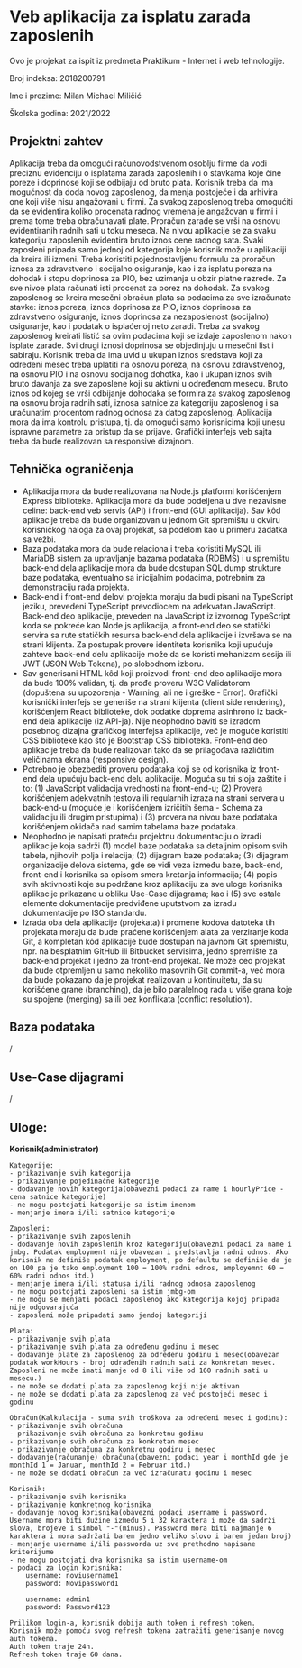 # Veb aplikacija za isplatu zarada zaposlenih

Ovo je projekat za ispit iz predmeta Praktikum - Internet i web tehnologije.

Broj indeksa: 2018200791

Ime i prezime: Milan Michael Miličić

Školska godina: 2021/2022

## Projektni zahtev

Aplikacija treba da omogući računovodstvenom osoblju firme da vodi preciznu evidenciju o isplatama zarada zaposlenih i o stavkama koje čine poreze i doprinose koji se odbijaju od bruto plata. Korisnik treba da ima mogućnost da doda novog zaposlenog, da menja postojeće i da arhivira one koji više nisu angažovani u firmi. Za svakog zaposlenog treba omogućiti da se evidentira koliko procenata radnog vremena je angažovan u firmi i prema tome treba obračunavati plate. Proračun zarade se vrši na osnovu evidentiranih radnih sati u toku meseca. Na nivou aplikacije se za svaku kategoriju zaposlenih evidentira bruto iznos cene radnog sata. Svaki zaposleni pripada samo jednoj od kategorija koje korisnik može u aplikaciji da kreira ili izmeni. Treba koristiti pojednostavljenu formulu za proračun iznosa za zdravstveno i socijalno osiguranje, kao i za isplatu poreza na dohodak i stopu doprinosa za PIO, bez uzimanja u obzir platne razrede. Za sve nivoe plata računati isti procenat za porez na dohodak. Za svakog zaposlenog se kreira mesečni obračun plata sa podacima za sve izračunate stavke: iznos poreza, iznos doprinosa za PIO, iznos doprinosa za zdravstveno osiguranje, iznos doprinosa za nezaposlenost (socijalno) osiguranje, kao i podatak o isplaćenoj neto zaradi. Treba za svakog zaposlenog kreirati listić sa ovim podacima koji se izdaje zaposlenom nakon isplate zarade. Svi drugi iznosi doprinosa se objedinjuju u mesečni list i sabiraju. Korisnik treba da ima uvid u ukupan iznos sredstava koji za određeni mesec treba uplatiti na osnovu poreza, na osnovu zdravstvenog, na osnovu PIO i na osnovu socijalnog dohotka, kao i ukupan iznos svih bruto davanja za sve zaposlene koji su aktivni u određenom mesecu. Bruto iznos od kojeg se vrši odbijanje dohodaka se formira za svakog zaposlenog na osnovu broja radnih sati, iznosa satnice za kategoriju zaposlenog i sa uračunatim procentom radnog odnosa za datog zaposlenog. Aplikacija mora da ima kontrolu pristupa, tj. da omogući samo korisnicima koji unesu ispravne parametre za pristup da se prijave. Grafički interfejs veb sajta treba da bude realizovan sa responsive dizajnom.


## Tehnička ograničenja

- Aplikacija mora da bude realizovana na Node.js platformi korišćenjem Express biblioteke. Aplikacija mora da bude podeljena u dve nezavisne celine: back-end veb servis (API) i front-end (GUI aplikacija). Sav kôd aplikacije treba da bude organizovan u jednom Git spremištu u okviru korisničkog naloga za ovaj projekat, sa podelom kao u primeru zadatka sa vežbi.
- Baza podataka mora da bude relaciona i treba koristiti MySQL ili MariaDB sistem za upravljanje bazama podataka (RDBMS) i u spremištu back-end dela aplikacije mora da bude dostupan SQL dump strukture baze podataka, eventualno sa inicijalnim podacima, potrebnim za demonstraciju rada projekta.
- Back-end i front-end delovi projekta moraju da budi pisani na TypeScript jeziku, prevedeni TypeScript prevodiocem na adekvatan JavaScript. Back-end deo aplikacije, preveden na JavaScript iz izvornog TypeScript koda se pokreće kao Node.js aplikacija, a front-end deo se statički servira sa rute statičkih resursa back-end dela aplikacije i izvršava se na strani klijenta. Za postupak provere identiteta korisnika koji upućuje zahteve back-end delu aplikacije može da se koristi mehanizam sesija ili JWT (JSON Web Tokena), po slobodnom izboru.
- Sav generisani HTML kôd koji proizvodi front-end deo aplikacije mora da bude 100% validan, tj. da prođe proveru W3C Validatorom (dopuštena su upozorenja - Warning, ali ne i greške - Error). Grafički korisnički interfejs se generiše na strani klijenta (client side rendering), korišćenjem React biblioteke, dok podatke doprema asinhrono iz back-end dela aplikacije (iz API-ja). Nije neophodno baviti se izradom posebnog dizajna grafičkog interfejsa aplikacije, već je moguće koristiti CSS biblioteke kao što je Bootstrap CSS biblioteka. Front-end deo aplikacije treba da bude realizovan tako da se prilagođava različitim veličinama ekrana (responsive design).
- Potrebno je obezbediti proveru podataka koji se od korisnika iz front-end dela upućuju back-end delu aplikacije. Moguća su tri sloja zaštite i to: (1) JavaScript validacija vrednosti na front-end-u; (2) Provera korišćenjem adekvatnih testova ili regularnih izraza na strani servera u back-end-u (moguće je i korišćenjem izričitih šema - Schema za validaciju ili drugim pristupima) i (3) provera na nivou baze podataka korišćenjem okidača nad samim tabelama baze podataka.
- Neophodno je napisati prateću projektnu dokumentaciju o izradi aplikacije koja sadrži (1) model baze podataka sa detaljnim opisom svih tabela, njihovih polja i relacija; (2) dijagram baze podataka; (3) dijagram organizacije delova sistema, gde se vidi veza između baze, back-end, front-end i korisnika sa opisom smera kretanja informacija; (4) popis svih aktivnosti koje su podržane kroz aplikaciju za sve uloge korisnika aplikacije prikazane u obliku Use-Case dijagrama; kao i (5) sve ostale elemente dokumentacije predviđene uputstvom za izradu dokumentacije po ISO standardu.
- Izrada oba dela aplikacije (projekata) i promene kodova datoteka tih projekata moraju da bude praćene korišćenjem alata za verziranje koda Git, a kompletan kôd aplikacije bude dostupan na javnom Git spremištu, npr. na besplatnim GitHub ili Bitbucket servisima, jedno spremište za back-end projekat i jedno za front-end projekat. Ne može ceo projekat da bude otpremljen u samo nekoliko masovnih Git commit-a, već mora da bude pokazano da je projekat realizovan u kontinuitetu, da su korišćene grane (branching), da je bilo paralelnog rada u više grana koje su spojene (merging) sa ili bez konflikata (conflict resolution).


## Baza podataka
/


## Use-Case dijagrami
/

## Uloge:

**Korisnik(administrator)**

    Kategorije:
    - prikazivanje svih kategorija
    - prikazivanje pojedinačne kategorije
    - dodavanje novih kategorija(obavezni podaci za name i hourlyPrice - cena satnice kategorije)
    - ne mogu postojati kategorije sa istim imenom
    - menjanje imena i/ili satnice kategorije

    Zaposleni:
    - prikazivanje svih zaposlenih
    - dodavanje novih zaposlenih kroz kategoriju(obavezni podaci za name i jmbg. Podatak employment nije obavezan i predstavlja radni odnos. Ako korisnik ne definiše podatak employment, po defaultu se definiše da je on 100 pa je tako employment 100 = 100% radni odnos, employemnt 60 = 60% radni odnos itd.)
    - menjanje imena i/ili statusa i/ili radnog odnosa zaposlenog
    - ne mogu postojati zaposleni sa istim jmbg-om
    - ne mogu se menjati podaci zaposlenog ako kategorija kojoj pripada nije odgovarajuća
    - zaposleni može pripadati samo jendoj kategoriji

    Plata:
    - prikazivanje svih plata
    - prikazivanje svih plata za određenu godinu i mesec
    - dodavanje plate za zaposlenog za određenu godinu i mesec(obavezan podatak workHours - broj odrađenih radnih sati za konkretan mesec. Zaposleni ne može imati manje od 8 ili više od 160 radnih sati u mesecu.)
    - ne može se dodati plata za zaposlenog koji nije aktivan
    - ne može se dodati plata za zaposlenog za već postojeći mesec i godinu

    Obračun(Kalkulacija - suma svih troškova za određeni mesec i godinu):
    - prikazivanje svih obračuna
    - prikazivanje svih obračuna za konkretnu godinu
    - prikazivanje svih obračuna za konkretan mesec
    - prikazivanje obračuna za konkretnu godinu i mesec
    - dodavanje(računanje) obračuna(obavezni podaci year i monthId gde je monthId 1 = Januar, monthId 2 = Februar itd.)
    - ne može se dodati obračun za već izračunatu godinu i mesec

    Korisnik:
    - prikazivanje svih korisnika
    - prikazivanje konkretnog korisnika
    - dodavanje novog korisnika(obavezni podaci username i password. Username mora biti dužine između 5 i 32 karaktera i može da sadrži slova, brojeve i simbol "-"(minus). Password mora biti najmanje 6 karaktera i mora sadržati barem jedno veliko slovo i barem jedan broj)
    - menjanje username i/ili passworda uz sve prethodno napisane kriterijume
    - ne mogu postojati dva korisnika sa istim username-om
    - podaci za login korisnika:
        username: noviusername1
        password: Novipassword1

        username: admin1
        password: Password123

    Prilikom login-a, korisnik dobija auth token i refresh token.
    Korisnik može pomoću svog refresh tokena zatražiti generisanje novog auth tokena.
    Auth token traje 24h.
    Refresh token traje 60 dana.   


